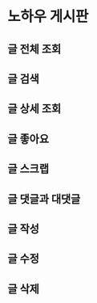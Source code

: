# 노하우 게시판
## 글 전체 조회

## 글 검색

## 글 상세 조회

## 글 좋아요

## 글 스크랩

## 글 댓글과 대댓글

## 글 작성

## 글 수정

## 글 삭제
